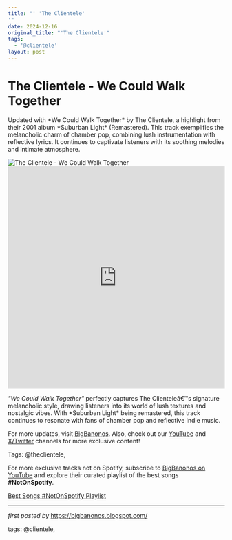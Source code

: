 ```yaml
---
title: "' 'The Clientele'
'"
date: 2024-12-16
original_title: "'The Clientele'"
tags:
  - '@clientele'
layout: post
---
```

<!-- Title of the Post -->
<h1 >The Clientele - We Could Walk Together</h1> <!-- Introductory Text -->
<p >Updated with *We Could Walk Together* by The Clientele, a highlight from their 2001 album *Suburban Light* (Remastered). This track exemplifies the melancholic charm of chamber pop, combining lush instrumentation with reflective lyrics. It continues to captivate listeners with its soothing melodies and intimate atmosphere.</p> <!-- Featured Image -->
<div > <img src="https://i.scdn.co/image/ab67616d0000b273748e81296d50e09942027e7c" alt="The Clientele - We Could Walk Together" />
</div> <!-- YouTube Video Embed -->
<div > <iframe width="100%" height="516" src="https://www.youtube.com/embed/hfMUzP7lxgk" title="The Clientele - We could walk together" frameborder="0" allow="accelerometer; autoplay; clipboard-write; encrypted-media; gyroscope; picture-in-picture; web-share" referrerpolicy="strict-origin-when-cross-origin" allowfullscreen></iframe>
</div> <!-- Song Information -->
<div > <p><em>"We Could Walk Together"</em> perfectly captures The Clienteleâ€™s signature melancholic style, drawing listeners into its world of lush textures and nostalgic vibes. With *Suburban Light* being remastered, this track continues to resonate with fans of chamber pop and reflective indie music.</p>
</div> <!-- Footer Links -->
<div > <p>For more updates, visit <a href="https://bigbanonos.blogspot.com/" target="_blank">BigBanonos</a>. Also, check out our <a href="https://www.youtube.com/@BigBanonos" target="_blank">YouTube</a> and <a href="https://x.com/bigbanonos" target="_blank">X/Twitter</a> channels for more exclusive content!</p>
</div> <!-- Tags -->
<p >Tags: @theclientele,</p>


<!--Subscribe and Playlist Links-->
<div>
    <p>For more exclusive tracks not on Spotify, subscribe to <a href="https://www.youtube.com/@BigBanonos" target="_blank">BigBanonos on YouTube</a> and explore their curated playlist of the best songs <strong>#NotOnSpotify</strong>.</p>
    <p><a href="https://www.youtube.com/playlist?list=PLtuNtuTatqI0kFahUCbtbfenC_ET5O_tr" target="_blank">Best Songs #NotOnSpotify Playlist<br /></a></p></div>

<hr />

<p><em>first posted by</em> <a href="https://bigbanonos.blogspot.com/" rel="noopener" target="_new">https://bigbanonos.blogspot.com/</a></p>

<p>tags: @clientele,</p>
